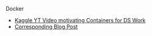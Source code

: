 Docker

- [Kaggle YT Video motivating Containers for DS Work](https://www.youtube.com/watch?v=cYavmPa3aFQ&t=91s)
- [Corresponding Blog Post](http://blog.kaggle.com/2016/02/05/how-to-get-started-with-data-science-in-containers/)
